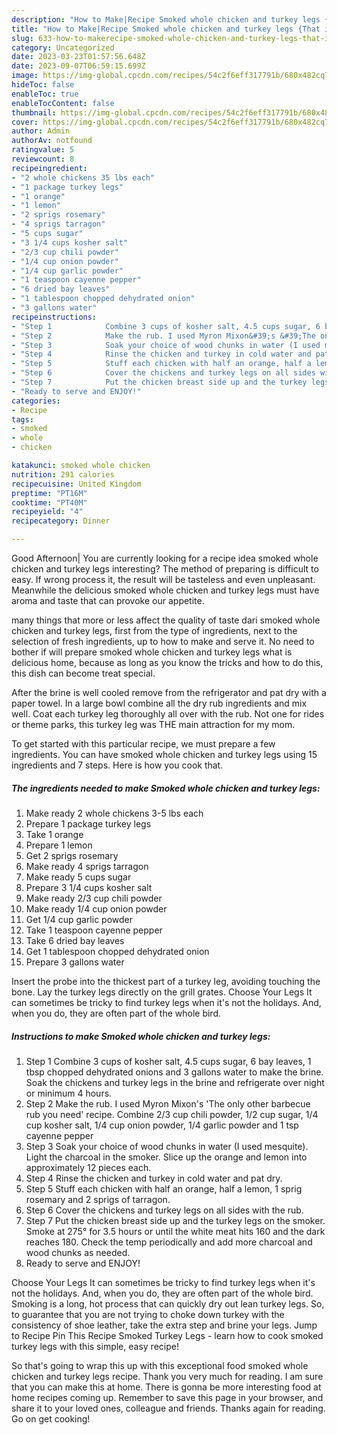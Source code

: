 ```yaml
---
description: "How to Make|Recipe Smoked whole chicken and turkey legs {That is Simple"
title: "How to Make|Recipe Smoked whole chicken and turkey legs {That is Simple"
slug: 633-how-to-makerecipe-smoked-whole-chicken-and-turkey-legs-that-is-simple
category: Uncategorized
date: 2023-03-23T01:57:56.648Z
date: 2023-09-07T06:59:15.699Z
image: https://img-global.cpcdn.com/recipes/54c2f6eff317791b/680x482cq70/smoked-whole-chicken-and-turkey-legs-recipe-main-photo.jpg
hideToc: false
enableToc: true
enableTocContent: false
thumbnail: https://img-global.cpcdn.com/recipes/54c2f6eff317791b/680x482cq70/smoked-whole-chicken-and-turkey-legs-recipe-main-photo.jpg
cover: https://img-global.cpcdn.com/recipes/54c2f6eff317791b/680x482cq70/smoked-whole-chicken-and-turkey-legs-recipe-main-photo.jpg
author: Admin
authorAv: notfound
ratingvalue: 5
reviewcount: 8
recipeingredient:
- "2 whole chickens 35 lbs each"
- "1 package turkey legs"
- "1 orange"
- "1 lemon"
- "2 sprigs rosemary"
- "4 sprigs tarragon"
- "5 cups sugar"
- "3 1/4 cups kosher salt"
- "2/3 cup chili powder"
- "1/4 cup onion powder"
- "1/4 cup garlic powder"
- "1 teaspoon cayenne pepper"
- "6 dried bay leaves"
- "1 tablespoon chopped dehydrated onion"
- "3 gallons water"
recipeinstructions:
- "Step 1            Combine 3 cups of kosher salt, 4.5 cups sugar, 6 bay leaves, 1 tbsp chopped dehydrated onions and 3 gallons water to make the brine. Soak the chickens and turkey legs in the brine and refrigerate over night or minimum 4 hours."
- "Step 2            Make the rub. I used Myron Mixon&#39;s &#39;The only other barbecue rub you need&#39; recipe. Combine 2/3 cup chili powder, 1/2 cup sugar, 1/4 cup kosher salt, 1/4 cup onion powder, 1/4 garlic powder and 1 tsp cayenne pepper"
- "Step 3            Soak your choice of wood chunks in water (I used mesquite). Light the charcoal in the smoker. Slice up the orange and lemon into approximately 12 pieces each."
- "Step 4            Rinse the chicken and turkey in cold water and pat dry."
- "Step 5            Stuff each chicken with half an orange, half a lemon, 1 sprig rosemary and 2 sprigs of tarragon."
- "Step 6            Cover the chickens and turkey legs on all sides with the rub."
- "Step 7            Put the chicken breast side up and the turkey legs on the smoker. Smoke at 275° for 3.5 hours or until the white meat hits 160 and the dark reaches 180. Check the temp periodically and add more charcoal and wood chunks as needed."
- "Ready to serve and ENJOY!"
categories:
- Recipe
tags:
- smoked
- whole
- chicken

katakunci: smoked whole chicken 
nutrition: 291 calories
recipecuisine: United Kingdom
preptime: "PT16M"
cooktime: "PT40M"
recipeyield: "4"
recipecategory: Dinner

---
```



Good Afternoon| You are currently looking for a recipe idea smoked whole chicken and turkey legs interesting? The method of preparing is difficult to easy. If wrong process it, the result will be tasteless and even unpleasant. Meanwhile the delicious smoked whole chicken and turkey legs must have aroma and taste that can provoke our appetite.






many things that more or less affect the quality of taste dari smoked whole chicken and turkey legs, first from the type of ingredients, next to the selection of fresh ingredients, up to how to make and serve it. No need to bother if will prepare smoked whole chicken and turkey legs what is delicious home, because as long as you know the tricks and how to do this, this dish can become treat  special.


After the brine is well cooled remove from the refrigerator and pat dry with a paper towel. In a large bowl combine all the dry rub ingredients and mix well. Coat each turkey leg thoroughly all over with the rub. Not one for rides or theme parks, this turkey leg was THE main attraction for my mom.


To get started with this particular recipe, we must prepare a few ingredients. You can have smoked whole chicken and turkey legs using 15 ingredients and 7 steps. Here is how you cook that.

<!--inarticleads1-->

##### The ingredients needed to make Smoked whole chicken and turkey legs:

1. Make ready 2 whole chickens 3-5 lbs each
1. Prepare 1 package turkey legs
1. Take 1 orange
1. Prepare 1 lemon
1. Get 2 sprigs rosemary
1. Make ready 4 sprigs tarragon
1. Make ready 5 cups sugar
1. Prepare 3 1/4 cups kosher salt
1. Make ready 2/3 cup chili powder
1. Make ready 1/4 cup onion powder
1. Get 1/4 cup garlic powder
1. Take 1 teaspoon cayenne pepper
1. Take 6 dried bay leaves
1. Get 1 tablespoon chopped dehydrated onion
1. Prepare 3 gallons water


Insert the probe into the thickest part of a turkey leg, avoiding touching the bone. Lay the turkey legs directly on the grill grates. Choose Your Legs It can sometimes be tricky to find turkey legs when it&#39;s not the holidays. And, when you do, they are often part of the whole bird. 

<!--inarticleads2-->

##### Instructions to make Smoked whole chicken and turkey legs:

1. Step 1            Combine 3 cups of kosher salt, 4.5 cups sugar, 6 bay leaves, 1 tbsp chopped dehydrated onions and 3 gallons water to make the brine. Soak the chickens and turkey legs in the brine and refrigerate over night or minimum 4 hours.
1. Step 2            Make the rub. I used Myron Mixon&#39;s &#39;The only other barbecue rub you need&#39; recipe. Combine 2/3 cup chili powder, 1/2 cup sugar, 1/4 cup kosher salt, 1/4 cup onion powder, 1/4 garlic powder and 1 tsp cayenne pepper
1. Step 3            Soak your choice of wood chunks in water (I used mesquite). Light the charcoal in the smoker. Slice up the orange and lemon into approximately 12 pieces each.
1. Step 4            Rinse the chicken and turkey in cold water and pat dry.
1. Step 5            Stuff each chicken with half an orange, half a lemon, 1 sprig rosemary and 2 sprigs of tarragon.
1. Step 6            Cover the chickens and turkey legs on all sides with the rub.
1. Step 7            Put the chicken breast side up and the turkey legs on the smoker. Smoke at 275° for 3.5 hours or until the white meat hits 160 and the dark reaches 180. Check the temp periodically and add more charcoal and wood chunks as needed.
1. Ready to serve and ENJOY!

Choose Your Legs It can sometimes be tricky to find turkey legs when it&#39;s not the holidays. And, when you do, they are often part of the whole bird. Smoking is a long, hot process that can quickly dry out lean turkey legs. So, to guarantee that you are not trying to choke down turkey with the consistency of shoe leather, take the extra step and brine your legs. Jump to Recipe Pin This Recipe Smoked Turkey Legs - learn how to cook smoked turkey legs with this simple, easy recipe! 

So that's going to wrap this up with this exceptional food smoked whole chicken and turkey legs recipe. Thank you very much for reading. I am sure that you can make this at home. There is gonna be more interesting food at home recipes coming up. Remember to save this page in your browser, and share it to your loved ones, colleague and friends. Thanks again for reading. Go on get cooking!

